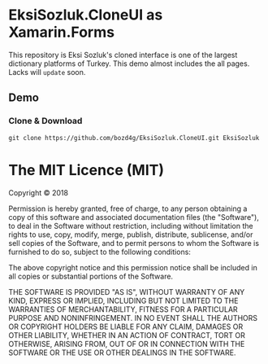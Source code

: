 # EksiSozluk.CloneUI as Xamarin.Forms
This repository is Eksi Sozluk's cloned interface is one of the largest dictionary platforms of Turkey. This demo almost includes the all pages. Lacks will `update` soon.

## Demo

### Clone & Download
  ``` git clone https://github.com/bozd4g/EksiSozluk.CloneUI.git EksiSozluk ```

The MIT Licence (MIT)
=====================

Copyright © 2018

Permission is hereby granted, free of charge, to any person obtaining a copy of this software and associated documentation files (the "Software"), to deal in the Software without restriction, including without limitation the rights to use, copy, modify, merge, publish, distribute, sublicense, and/or sell copies of the Software, and to permit persons to whom the Software is furnished to do so, subject to the following conditions:

The above copyright notice and this permission notice shall be included in all copies or substantial portions of the Software.

THE SOFTWARE IS PROVIDED "AS IS", WITHOUT WARRANTY OF ANY KIND, EXPRESS OR IMPLIED, INCLUDING BUT NOT LIMITED TO THE WARRANTIES OF MERCHANTABILITY, FITNESS FOR A PARTICULAR PURPOSE AND NONINFRINGEMENT. IN NO EVENT SHALL THE AUTHORS OR COPYRIGHT HOLDERS BE LIABLE FOR ANY CLAIM, DAMAGES OR OTHER LIABILITY, WHETHER IN AN ACTION OF CONTRACT, TORT OR OTHERWISE, ARISING FROM, OUT OF OR IN CONNECTION WITH THE SOFTWARE OR THE USE OR OTHER DEALINGS IN THE SOFTWARE.
